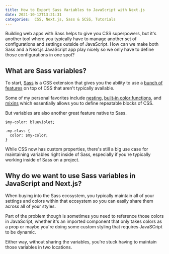 ```yaml
---
title: How to Export Sass Variables to JavaScript with Next.js
date: 2021-10-12T13:21:31
categories:  CSS, Next.js, Sass & SCSS, Tutorials
---
```

Building web apps with Sass helps to give you CSS superpowers, but it's another tool where you typically have to manage another set of configurations and settings outside of JavaScript. How can we make both Sass and a Next.js JavaScript app play nicely so we only have to define those configurations in one spot?

## What are Sass variables?

To start, [Sass](https://sass-lang.com/) is a CSS extension that gives you the ability to use a [bunch of features](https://www.youtube.com/watch?v=C1-hmauMht0) on top of CSS that aren't typically available.

Some of my personal favorites include [nesting](https://sass-lang.com/guide#topic-3), [built-in color functions](https://sass-lang.com/documentation/modules/color), and [mixins](https://sass-lang.com/documentation/at-rules/mixin) which essentially allows you to define repeatable blocks of CSS.

But variables are also another great feature native to Sass.

```
$my-color: blueviolet;

.my-class {
  color: $my-color;
}
```

While CSS now has custom properties, there's still a big use case for maintaining variables right inside of Sass, especially if you're typically working inside of Sass on a project.

## Why do we want to use Sass variables in JavaScript and Next.js?

When buying into the Sass ecosystem, you typically maintain all of your settings and colors within that ecosystem so you can easily share them across all of your styles.

Part of the problem though is sometimes you need to reference those colors in JavaScript, whether it's an imported component that only takes colors as a prop or maybe you're doing some custom styling that requires JavaSCript to be dynamic.

Either way, without sharing the variables, you're stuck having to maintain those variables in two locations.